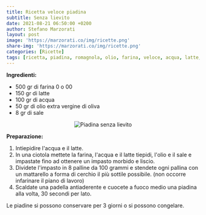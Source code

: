 ```yaml
---
title: Ricetta veloce piadina
subtitle: Senza lievito
date: 2021-08-21 06:50:00 +0200
author: Stefano Marzorati
layout: post
image: 'https://marzorati.co/img/ricette.png'
share-img: 'https://marzorati.co/img/ricette.png'
categories: [Ricette]
tags: [ricetta, piadina, romagnola, olio, farina, veloce, acqua, latte, sale]
---
```

**Ingredienti:**   

  - 500 gr di farina 0 o 00
  - 150 gr di latte
  - 100 gr di acqua
  - 50 gr di olio extra vergine di oliva
  - 8 gr di sale

<center><img src="https://marzorati.co/img/post/piadina.jpg" alt="Piadina senza lievito"></center>  

**Preparazione:**   
  
1. Intiepidire l'acqua e il latte.   
2. In una ciotola mettete la farina, l'acqua e il latte tiepidi, l'olio e il sale e impastate fino ad ottenere un impasto morbido e liscio.   
3. Dividete l'impasto in 8 palline da 100 grammi e stendete ogni pallina con un mattarello a forma di cerchio il più sottile possibile. (non occorre infarinare il piano di lavoro)    
4. Scaldate una padella antiaderente e cuocete a fuoco medio una piadina alla volta, 30 secondi per lato.   

Le piadine si possono conservare per 3 giorni o si possono congelare.    
